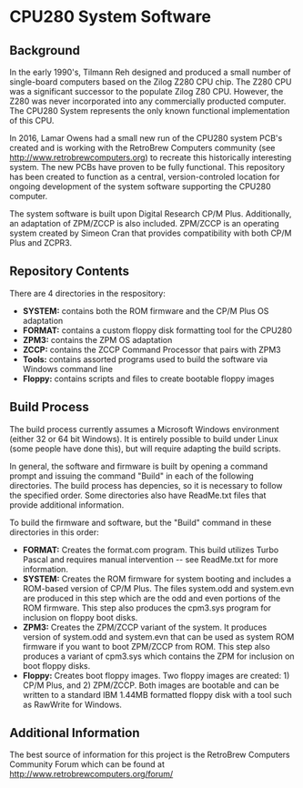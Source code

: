 # CPU280 System Software

## Background

In the early 1990's, Tilmann Reh designed and produced a small number of single-board computers based on the Zilog Z280 CPU chip.
The Z280 CPU was a significant successor to the populate Zilog Z80 CPU.  However, the Z280 was never incorporated into any
commercially producted computer.  The CPU280 System represents the only known functional implementation of this CPU.

In 2016, Lamar Owens had a small new run of the CPU280 system PCB's created and is working with the RetroBrew Computers community
(see http://www.retrobrewcomputers.org) to recreate this historically interesting system.  The new PCBs have proven to be fully
functional.  This repository has been created to function as a central, version-controled location for ongoing development of
the system software supporting the CPU280 computer.

The system software is built upon Digital Research CP/M Plus.  Additionally, an adaptation of ZPM/ZCCP is also included.
ZPM/ZCCP is an operating system created by Simeon Cran that provides compatibility with both CP/M Plus and ZCPR3.

## Repository Contents

There are 4 directories in the respository:

- **SYSTEM:** contains both the ROM firmware and the CP/M Plus OS adaptation
- **FORMAT:** contains a custom floppy disk formatting tool for the CPU280
- **ZPM3:** contains the ZPM OS adaptation
- **ZCCP:** contains the ZCCP Command Processor that pairs with ZPM3
- **Tools:** contains assorted programs used to build the software via Windows command line
- **Floppy:** contains scripts and files to create bootable floppy images

## Build Process

The build process currently assumes a Microsoft Windows environment (either 32 or 64 bit Windows).  It is entirely
possible to build under Linux (some people have done this), but will require adapting the build scripts.

In general, the software and firmware is built by opening a command prompt and issuing the command "Build"
in each of the following directories.  The build process has depencies, so it is necessary to follow the
specified order.  Some directories also have ReadMe.txt files that provide additional information.

To build the firmware and software, but the "Build" command in these directories in this order:

- **FORMAT:** Creates the format.com program.  This build utilizes Turbo Pascal and requires manual
intervention -- see ReadMe.txt for more information.
- **SYSTEM:** Creates the ROM firmware for system booting and includes a ROM-based version of CP/M Plus.
The files system.odd and system.evn are produced in this step which are the odd and even portions
of the ROM firmware.  This step also produces the cpm3.sys program for inclusion on floppy boot disks.
- **ZPM3:** Creates the ZPM/ZCCP variant of the system.  It produces version of system.odd and system.evn
that can be used as system ROM firmware if you want to boot ZPM/ZCCP from ROM.  This step also produces
a variant of cpm3.sys which contains the ZPM for inclusion on boot floppy disks.
- **Floppy:** Creates boot floppy images.  Two floppy images are created: 1) CP/M Plus, and 2) ZPM/ZCCP.
Both images are bootable and can be written to a standard IBM 1.44MB formatted floppy disk with a tool
such as RawWrite for Windows.

## Additional Information

The best source of information for this project is the RetroBrew Computers Community Forum which can be found
at http://www.retrobrewcomputers.org/forum/
